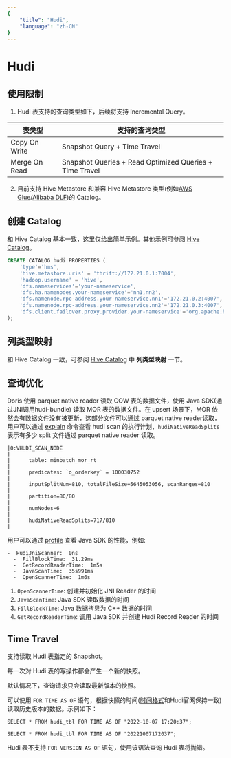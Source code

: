 ```yaml
---
{
    "title": "Hudi",
    "language": "zh-CN"
}
---
```


<!-- 
Licensed to the Apache Software Foundation (ASF) under one
or more contributor license agreements.  See the NOTICE file
distributed with this work for additional information
regarding copyright ownership.  The ASF licenses this file
to you under the Apache License, Version 2.0 (the
"License"); you may not use this file except in compliance
with the License.  You may obtain a copy of the License at

  http://www.apache.org/licenses/LICENSE-2.0

Unless required by applicable law or agreed to in writing,
software distributed under the License is distributed on an
"AS IS" BASIS, WITHOUT WARRANTIES OR CONDITIONS OF ANY
KIND, either express or implied.  See the License for the
specific language governing permissions and limitations
under the License.
-->


# Hudi

## 使用限制

1. Hudi 表支持的查询类型如下，后续将支持 Incremental Query。

|  表类型   | 支持的查询类型  |
|  ----  | ----  |
| Copy On Write  | Snapshot Query + Time Travel |
| Merge On Read  | Snapshot Queries + Read Optimized Queries + Time Travel |

2. 目前支持 Hive Metastore 和兼容 Hive Metastore 类型(例如[AWS Glue](./hive.md)/[Alibaba DLF](./dlf.md))的 Catalog。

## 创建 Catalog

和 Hive Catalog 基本一致，这里仅给出简单示例。其他示例可参阅 [Hive Catalog](./hive.md)。

```sql
CREATE CATALOG hudi PROPERTIES (
    'type'='hms',
    'hive.metastore.uris' = 'thrift://172.21.0.1:7004',
    'hadoop.username' = 'hive',
    'dfs.nameservices'='your-nameservice',
    'dfs.ha.namenodes.your-nameservice'='nn1,nn2',
    'dfs.namenode.rpc-address.your-nameservice.nn1'='172.21.0.2:4007',
    'dfs.namenode.rpc-address.your-nameservice.nn2'='172.21.0.3:4007',
    'dfs.client.failover.proxy.provider.your-nameservice'='org.apache.hadoop.hdfs.server.namenode.ha.ConfiguredFailoverProxyProvider'
);
```

## 列类型映射

和 Hive Catalog 一致，可参阅 [Hive Catalog](./hive.md) 中 **列类型映射** 一节。

## 查询优化

Doris 使用 parquet native reader 读取 COW 表的数据文件，使用 Java SDK(通过JNI调用hudi-bundle) 读取 MOR 表的数据文件。在 upsert 场景下，MOR 依然会有数据文件没有被更新，这部分文件可以通过 parquet native reader读取，用户可以通过 [explain](../../advanced/best-practice/query-analysis.md) 命令查看 hudi scan 的执行计划，`hudiNativeReadSplits` 表示有多少 split 文件通过 parquet native reader 读取。
```
|0:VHUDI_SCAN_NODE                                                             |
|      table: minbatch_mor_rt                                                  |
|      predicates: `o_orderkey` = 100030752                                    |
|      inputSplitNum=810, totalFileSize=5645053056, scanRanges=810             |
|      partition=80/80                                                         |
|      numNodes=6                                                              |
|      hudiNativeReadSplits=717/810                                            |
```
用户可以通过 [profile](../../admin-manual/http-actions/fe/profile-action.md) 查看 Java SDK 的性能，例如:
```
-  HudiJniScanner:  0ns
  -  FillBlockTime:  31.29ms
  -  GetRecordReaderTime:  1m5s
  -  JavaScanTime:  35s991ms
  -  OpenScannerTime:  1m6s
```
1. `OpenScannerTime`: 创建并初始化 JNI Reader 的时间
2. `JavaScanTime`: Java SDK 读取数据的时间
3. `FillBlockTime`: Java 数据拷贝为 C++ 数据的时间
4. `GetRecordReaderTime`: 调用 Java SDK 并创建 Hudi Record Reader 的时间

## Time Travel

支持读取 Hudi 表指定的 Snapshot。

每一次对 Hudi 表的写操作都会产生一个新的快照。

默认情况下，查询请求只会读取最新版本的快照。

可以使用 `FOR TIME AS OF` 语句，根据快照的时间([时间格式](https://hudi.apache.org/docs/quick-start-guide#time-travel-query)和Hudi官网保持一致)读取历史版本的数据。示例如下：

`SELECT * FROM hudi_tbl FOR TIME AS OF "2022-10-07 17:20:37";`

`SELECT * FROM hudi_tbl FOR TIME AS OF "20221007172037";`

Hudi 表不支持 `FOR VERSION AS OF` 语句，使用该语法查询 Hudi 表将抛错。
